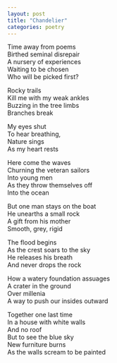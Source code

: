 ```yaml
---
layout: post
title: "Chandelier"
categories: poetry
---
```


Time away from poems  
Birthed seminal disrepair  
A nursery of experiences  
Waiting to be chosen  
Who will be picked first?  

Rocky trails  
Kill me with my weak ankles  
Buzzing in the tree limbs  
Branches break  

My eyes shut  
To hear breathing,  
Nature sings  
As my heart rests  

Here come the waves  
Churning the veteran sailors  
Into young men  
As they throw themselves off  
Into the ocean  

But one man stays on the boat  
He unearths a small rock  
A gift from his mother  
Smooth, grey, rigid  

The flood begins  
As the crest soars to the sky  
He releases his breath  
And never drops the rock  

How a watery foundation assuages  
A crater in the ground  
Over millenia  
A way to push our insides outward  

Together one last time  
In a house with white walls  
And no roof  
But to see the blue sky  
New furniture burns  
As the walls scream to be painted  


